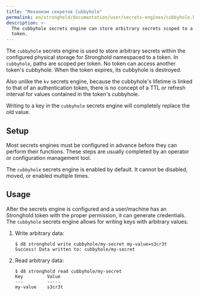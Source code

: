 ```yaml
---
title: "Механизм секретов Cubbyhole"
permalink: en/stronghold/documentation/user/secrets-engines/cubbyhole.html
description: >-
  The cubbyhole secrets engine can store arbitrary secrets scoped to a single
  token.
---
```


The `cubbyhole` secrets engine is used to store arbitrary secrets within the
configured physical storage for Stronghold namespaced to a token. In `cubbyhole`,
paths are scoped per token. No token can access another token's cubbyhole. When
the token expires, its cubbyhole is destroyed.

Also unlike the `kv` secrets engine, because the cubbyhole's lifetime is
linked to that of an authentication token, there is no concept of a TTL or
refresh interval for values contained in the token's cubbyhole.

Writing to a key in the `cubbyhole` secrets engine will completely replace the
old value.

## Setup

Most secrets engines must be configured in advance before they can perform their
functions. These steps are usually completed by an operator or configuration
management tool.

The `cubbyhole` secrets engine is enabled by default. It cannot be disabled,
moved, or enabled multiple times.

## Usage

After the secrets engine is configured and a user/machine has an Stronghold token with
the proper permission, it can generate credentials. The `cubbyhole` secrets
engine allows for writing keys with arbitrary values.

1. Write arbitrary data:

   ```text
   $ d8 stronghold write cubbyhole/my-secret my-value=s3cr3t
   Success! Data written to: cubbyhole/my-secret
   ```

2. Read arbitrary data:

   ```text
   $ d8 stronghold read cubbyhole/my-secret
   Key         Value
   ---         -----
   my-value    s3cr3t
   ```
